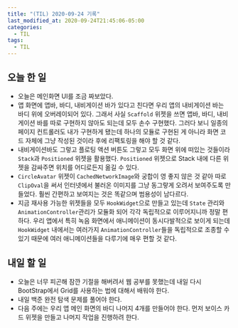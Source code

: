 ```yaml
---
title: "(TIL) 2020-09-24 기록"
last_modified_at: 2020-09-24T21:45:06-05:00
categories:
  - TIL
tags:
  - TIL
---
```


## 오늘 한 일

- 오늘은 메인화면 UI를 조금 짜보았다.
- 앱 화면에 앱바, 바디, 내비게이션 바가 있다고 친다면 우리 앱의 내비게이션 바는 바디 위에 오버레이되어 있다. 그래서 사실 ```Scaffold``` 위젯을 쓰면 앱바, 바디, 내비게이션 바를 따로 구현하지 않아도 되는데 모두 손수 구현했다. 그러다 보니 일종의 페이지 컨트롤러도 내가 구현하게 됐는데 하나의 모듈로 구현된 게 아니라 화면 코드 자체에 그냥 작성된 것이라 후에 리팩토링을 해야 할 것 같다.
- 내비게이션바도 그렇고 플로팅 액션 버튼도 그렇고 모두 화면 위에 떠있는 것들이라 ```Stack```과 ```Positioned``` 위젯을 활용했다. ```Positioned``` 위젯으로 Stack 내에 다른 위젯을 감싸주면 위치를 어디로든지 옮길 수 있다.
- ```CircleAvatar``` 위젯이 ```CachedNetworkImage```와 궁합이 영 좋지 않은 것 같아 따로 ```ClipOval```을 써서 인터넷에서 불러온 이미지를 그냥 동그랗게 오려서 보여주도록 만들었다. 훨씬 간편하고 보여지는 것은 똑같으며 범용성이 남다르다.
- 지금 재사용 가능한 위젯들을 모두 ```HookWidget```으로 만들고 있는데 ```State``` 관리와 ```AnimationController```관리가 모듈화 되어 각각 독립적으로 이루어지니까 정말 편하다. 우리 앱에서 특히 녹음 화면에서 애니메이션이 동시다발적으로 보이게 되는데 ```HookWidget``` 내에서는 여러가지 ```AnimationController```들을 독립적으로 조종할 수 있기 때문에 여러 애니메이션들을 다루기에 매우 편할 것 같다.

## 내일 할 일

- 오늘은 너무 피곤해 잠깐 기절을 해버려서 웹 공부를 못했는데 내일 다시 BootStrap에서 Grid를 사용하는 법에 대해서 배워야 한다.
- 내일 백준 완전 탐색 문제를 풀어야 한다.
- 다음 주에는 우리 앱 메인 화면의 바디 나머지 4개를 만들어야 한다. 먼저 보이스 카드 위젯을 만들고 나머지 작업을 진행하려 한다.
